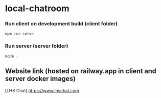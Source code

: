 # local-chatroom

### Run client on development build (client folder)
```
npm run serve
```

### Run server (server folder)
```
node .
```

## Website link (hosted on railway.app in client and server docker images)
[LHS Chat] https://www.lhschat.com
